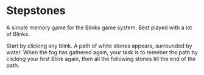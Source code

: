# Stepstones
A simple memory game for the Blinks game system. Best played with a lot of Blinks.

Start by clicking any blink. A path of white stones appears, surrounded by water. When the fog has gathered again, your task is to remeber the path by clicking your first Blink again, then all the following stones till the end of the path.
